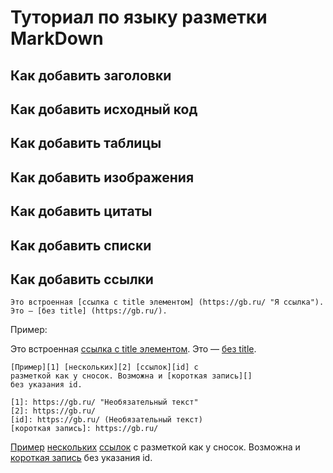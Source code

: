 # Туториал по языку разметки MarkDown

## Как добавить заголовки

## Как добавить исходный код

## Как добавить таблицы

## Как добавить изображения

## Как добавить цитаты

## Как добавить списки

## Как добавить ссылки

```
Это встроенная [ссылка с title элементом] (https://gb.ru/ "Я ссылка"). Это — [без title] (https://gb.ru/).
```
Пример:

Это встроенная [ссылка с title элементом](https://gb.ru/ "Я ссылка"). Это — [без title](https://gb.ru/).

```
[Пример][1] [нескольких][2] [ссылок][id] с
разметкой как у сносок. Возможна и [короткая запись][]
без указания id.

[1]: https://gb.ru/ "Необязательный текст"
[2]: https://gb.ru/
[id]: https://gb.ru/ (Необязательный текст)
[короткая запись]: https://gb.ru/
```
[Пример][1] [нескольких][2] [ссылок][id] с
разметкой как у сносок. Возможна и [короткая запись][]
без указания id.

[1]: https://gb.ru/ "Необязательный текст"
[2]: https://gb.ru/
[id]: https://gb.ru/ (Необязательный текст)
[короткая запись]: hhttps://gb.ru/
